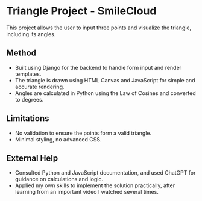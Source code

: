 # Triangle Project - SmileCloud

This project allows the user to input three points and visualize the triangle, including its angles.

## Method
- Built using Django for the backend to handle form input and render templates.
- The triangle is drawn using HTML Canvas and JavaScript for simple and accurate rendering.
- Angles are calculated in Python using the Law of Cosines and converted to degrees.

## Limitations
- No validation to ensure the points form a valid triangle.
- Minimal styling, no advanced CSS.

## External Help
- Consulted Python and JavaScript documentation, and used ChatGPT for guidance on calculations and logic.
- Applied my own skills to implement the solution practically, after learning from an important video I watched several times.
